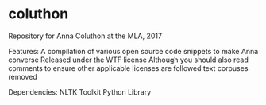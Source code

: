 # coluthon
Repository for Anna Coluthon at the MLA, 2017

Features:
A compilation of various open source code snippets to make Anna converse
Released under the WTF license
Although you should also read comments to ensure other applicable licenses are followed
text corpuses removed

Dependencies:
NLTK Toolkit Python Library